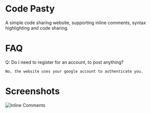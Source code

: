 Code Pasty
==========

A simple code sharing website, supporting inline comments, syntax highlighting and code sharing.

FAQ
===

Q: Do I need to register for an account, to post anything?

    No, the website uses your google account to authenticate you.

Screenshots
===========

![Inline Comments](http://imageshack.us/a/img641/4616/screenshot20121025at914.png)